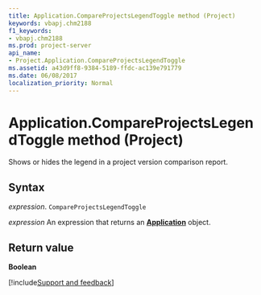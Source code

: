 ```yaml
---
title: Application.CompareProjectsLegendToggle method (Project)
keywords: vbapj.chm2188
f1_keywords:
- vbapj.chm2188
ms.prod: project-server
api_name:
- Project.Application.CompareProjectsLegendToggle
ms.assetid: a43d9ff8-9384-5189-ffdc-ac139e791779
ms.date: 06/08/2017
localization_priority: Normal
---
```



# Application.CompareProjectsLegendToggle method (Project)

Shows or hides the legend in a project version comparison report.


## Syntax

_expression_. `CompareProjectsLegendToggle`

 _expression_ An expression that returns an **[Application](Project.Application.md)** object.


## Return value

 **Boolean**

[!include[Support and feedback](~/includes/feedback-boilerplate.md)]